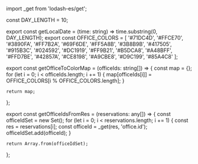import _get from 'lodash-es/get';

const DAY_LENGTH = 10;

export const getLocalDate = (time: string) => time.substring(0, DAY_LENGTH);
export const OFFICE_COLORS = [
    '#71DC4D',
    '#FFCE70',
    '#3890FA',
    '#FF7B2A',
    '#69F6DE',
    '#FF5A8B',
    '#3B8B9B',
    '#417505',
    '#915B3C',
    '#024592',
    '#DC1919',
    '#FF9B21',
    '#B5DCA8',
    '#A48BFF',
    '#FFD7BE',
    '#42857A',
    '#CE8198',
    '#A9CBE8',
    '#D9C199',
    '#85A4C8'
];

export const getOfficeToColorMap = (officeIds: string[]) => {
    const map = {};
    for (let i = 0; i < officeIds.length; i += 1) {
        map[officeIds[i]] = OFFICE_COLORS[i % OFFICE_COLORS.length];
    }

    return map;
};

export const getOfficeIdsFromRes = (reservations: any[]) => {
    const officeIdSet = new Set();
    for (let i = 0; i < reservations.length; i += 1) {
        const res = reservations[i];
        const officeId = _get(res, 'office.id');
        officeIdSet.add(officeId);
    }

    return Array.from(officeIdSet);
};
